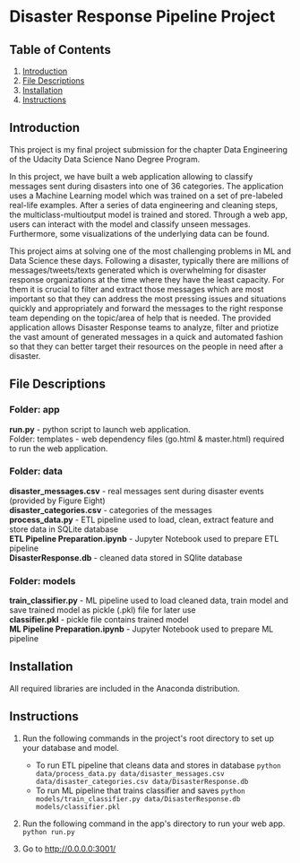 # Disaster Response Pipeline Project
## Table of Contents
1. [Introduction](https://github.com/flstahl/udacity-disaster-response-pipeline#introduction)
2. [File Descriptions](https://github.com/flstahl/udacity-disaster-response-pipeline#file-descriptions)
3. [Installation](https://github.com/flstahl/udacity-disaster-response-pipeline#installation)
4. [Instructions](https://github.com/flstahl/udacity-disaster-response-pipeline#instructions)


## Introduction
This project is my final project submission for the chapter Data Engineering of the Udacity Data Science Nano Degree Program.

In this project, we have built a web application allowing to classify messages sent during disasters into one of 36 categories. The application uses a Machine Learning model which was trained on a set of pre-labeled real-life examples. 
After a series of data engineering and cleaning steps, the multiclass-multioutput model is trained and stored. Through a web app, users can interact with the model and classify unseen messages. Furthermore, some visualizations of the underlying data can be found.

This project aims at solving one of the most challenging problems in ML and Data Science these days. Following a disaster, typically there are millions of messages/tweets/texts generated which is overwhelming for disaster response organizations at the time where they have the least capacity. For them it is crucial to filter and extract those messages which are most important so that they can address the most pressing issues and situations quickly and appropriately and forward the messages to the right response team depending on the topic/area of help that is needed. The provided application allows Disaster Response teams to analyze, filter and priotize the vast amount of generated messages in a quick and automated fashion so that they can better target their resources on the people in need after a disaster.


## File Descriptions
### Folder: app
**run.py** - python script to launch web application.<br/>
Folder: templates - web dependency files (go.html & master.html) required to run the web application.

### Folder: data
**disaster_messages.csv** - real messages sent during disaster events (provided by Figure Eight)<br/>
**disaster_categories.csv** - categories of the messages<br/>
**process_data.py** - ETL pipeline used to load, clean, extract feature and store data in SQLite database<br/>
**ETL Pipeline Preparation.ipynb** - Jupyter Notebook used to prepare ETL pipeline<br/>
**DisasterResponse.db** - cleaned data stored in SQlite database

### Folder: models
**train_classifier.py** - ML pipeline used to load cleaned data, train model and save trained model as pickle (.pkl) file for later use<br/>
**classifier.pkl** - pickle file contains trained model<br/>
**ML Pipeline Preparation.ipynb** - Jupyter Notebook used to prepare ML pipeline

## Installation
All required libraries are included in the Anaconda distribution.

## Instructions
1. Run the following commands in the project's root directory to set up your database and model.

    - To run ETL pipeline that cleans data and stores in database
        `python data/process_data.py data/disaster_messages.csv data/disaster_categories.csv data/DisasterResponse.db`
    - To run ML pipeline that trains classifier and saves
        `python models/train_classifier.py data/DisasterResponse.db models/classifier.pkl`

2. Run the following command in the app's directory to run your web app.
    `python run.py`

3. Go to http://0.0.0.0:3001/

